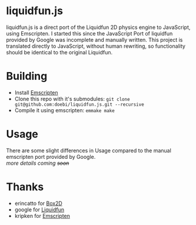 liquidfun.js
============

liquidfun.js is a direct port of the Liquidfun 2D physics engine to JavaScript, using Emscripten. I started this since the JavaScript Port of liquidfun provided by Google was incomplete and manually written. This project is translated directly to JavaScript, without human rewriting, so functionality should be identical to the original Liquidfun.

Building
========

* Install [Emscripten](https://github.com/kripken/emscripten)
* Clone this repo with it's submodules:
`git clone git@github.com:doebi/liquidfun.js.git --recursive`
* Compile it using emscripten:
`emmake make`

Usage
=====

There are some slight differences in Usage compared to the manual emscripten port provided by Google.<br>
*more details coming ~~soon~~*

Thanks
======

* erincatto for [Box2D](https://github.com/erincatto/box2d)
* google for [Liquidfun](https://github.com/google/liquidfun)
* kripken for [Emscripten](https://github.com/kripken/emscripten)
